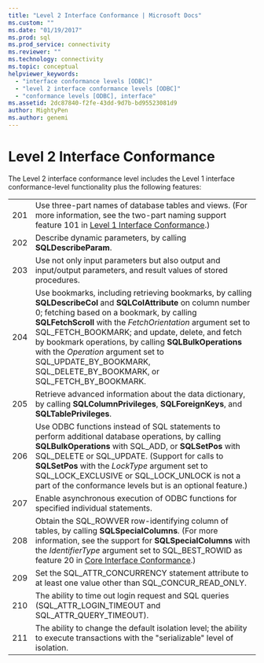 ```yaml
---
title: "Level 2 Interface Conformance | Microsoft Docs"
ms.custom: ""
ms.date: "01/19/2017"
ms.prod: sql
ms.prod_service: connectivity
ms.reviewer: ""
ms.technology: connectivity
ms.topic: conceptual
helpviewer_keywords: 
  - "interface conformance levels [ODBC]"
  - "level 2 interface conformance levels [ODBC]"
  - "conformance levels [ODBC], interface"
ms.assetid: 2dc87840-f2fe-43dd-9d7b-bd95523081d9
author: MightyPen
ms.author: genemi
---
```

# Level 2 Interface Conformance
The Level 2 interface conformance level includes the Level 1 interface conformance-level functionality plus the following features:  
  
|||  
|-|-|  
|201|Use three-part names of database tables and views. (For more information, see the two-part naming support feature 101 in [Level 1 Interface Conformance](../../../odbc/reference/develop-app/level-1-interface-conformance.md).)|  
|202|Describe dynamic parameters, by calling **SQLDescribeParam**.|  
|203|Use not only input parameters but also output and input/output parameters, and result values of stored procedures.|  
|204|Use bookmarks, including retrieving bookmarks, by calling **SQLDescribeCol** and **SQLColAttribute** on column number 0; fetching based on a bookmark, by calling **SQLFetchScroll** with the *FetchOrientation* argument set to SQL_FETCH_BOOKMARK; and update, delete, and fetch by bookmark operations, by calling **SQLBulkOperations** with the *Operation* argument set to SQL_UPDATE_BY_BOOKMARK, SQL_DELETE_BY_BOOKMARK, or SQL_FETCH_BY_BOOKMARK.|  
|205|Retrieve advanced information about the data dictionary, by calling **SQLColumnPrivileges**, **SQLForeignKeys**, and **SQLTablePrivileges**.|  
|206|Use ODBC functions instead of SQL statements to perform additional database operations, by calling **SQLBulkOperations** with SQL_ADD, or **SQLSetPos** with SQL_DELETE or SQL_UPDATE. (Support for calls to **SQLSetPos** with the *LockType* argument set to SQL_LOCK_EXCLUSIVE or SQL_LOCK_UNLOCK is not a part of the conformance levels but is an optional feature.)|  
|207|Enable asynchronous execution of ODBC functions for specified individual statements.|  
|208|Obtain the SQL_ROWVER row-identifying column of tables, by calling **SQLSpecialColumns**. (For more information, see the support for **SQLSpecialColumns** with the *IdentifierType* argument set to SQL_BEST_ROWID as feature 20 in [Core Interface Conformance](../../../odbc/reference/develop-app/core-interface-conformance.md).)|  
|209|Set the SQL_ATTR_CONCURRENCY statement attribute to at least one value other than SQL_CONCUR_READ_ONLY.|  
|210|The ability to time out login request and SQL queries (SQL_ATTR_LOGIN_TIMEOUT and SQL_ATTR_QUERY_TIMEOUT).|  
|211|The ability to change the default isolation level; the ability to execute transactions with the "serializable" level of isolation.|
